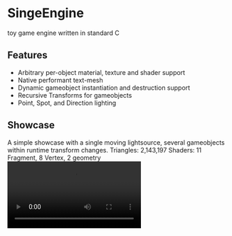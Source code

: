# SingeEngine
toy game engine written in standard C

## Features
- Arbitrary per-object material, texture and shader support
- Native performant text-mesh
- Dynamic gameobject instantiation and destruction support
- Recursive Transforms for gameobjects
- Point, Spot, and Direction lighting

## Showcase
A simple showcase with a single moving lightsource, several gameobjects within runtime transform changes.
Triangles: 2,143,197
Shaders: 11 Fragment, 8 Vertex, 2 geometry
![](https://thumbs.gfycat.com/BitterFrankDungbeetle-mobile.mp4)
